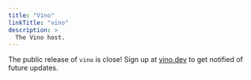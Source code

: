 ```yaml
---
title: "Vino"
linkTitle: "vino"
description: >
  The Vino host.
---
```


The public release of `vino` is close! Sign up at [vino.dev](https://vino.dev/) to get notified of future updates.
